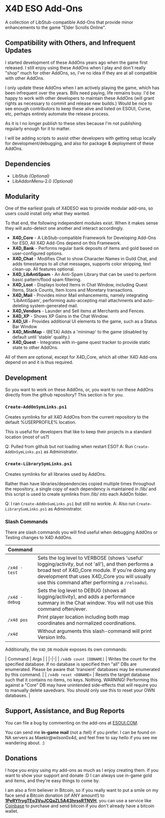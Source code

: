 # X4D ESO Add-Ons

A collection of LibStub-compatible Add-Ons that provide minor enhancements to the game "Elder Scrolls Online".

## Compatibility with Others, and Infrequent Updates

I started development of these AddOns years ago when the game first released. I still enjoy using these AddOns when I play and don't really "shop" much for other AddOns, so, I've no idea if they are at all compatible with other AddOns.

I only update these AddOns when I am actively playing the game, which has been infrequent over the years. Bills need paying, life remains busy. I'd be happy to work with other developers to maintain these AddOns (will grant rights as necessary to commit and release new builds.) Would be nice to see enough contributors to keep these alive and listed on ESOUI, Curse, etc, perhaps entirely automate the release process.

As it is I no longer publish to these sites because I'm not publishing regularly enough for it to matter.

I will be adding scripts to assist other developers with getting setup locally for development/debugging, and also for package & deployment of these AddOns. 
 
## Dependencies

- LibStub *(Optional)*
- LibAddonMenu-2.0 *(Optional)*

## Modularity

One of the earliest goals of X4DESO was to provide modular add-ons, so users could install only what they wanted.

To that end, the following independent modules exist. When it makes sense they will auto-detect one another and interact accordingly.

- **X4D_Core** - A LibStub-compatible Framework for Developing Add-Ons for ESO, All X4D Add-Ons depend on this Framework.
- **X4D_Bank** - Performs regular bank deposits of items and gold based on user-configured options.
- **X4D_Chat** - Modifies Chat to show Character Names in Guild Chat, and adds timestamps to all chat messages, supports color stripping, text clean-up. All features optional.
- **X4D_LibAntiSpam** - An Anti-Spam Library that can be used to perform basic pattern/flood spam filtering.
- **X4D_Loot** - Displays looted Items in Chat Window, including Quest Items, Stack Counts, Item Icons and Monetary transactions.
- **X4D_Mail** - Provides minor Mail enhancements, namely integrating 'LibAntiSpam', performing auto-accepting mail attachments and auto-deleting system-generated mail.
- **X4D_Vendors** - Launder and Sell items at Merchants and Fences.
- **X4D_XP** - Shows XP Gains in the Chat Window.
- **X4D_UI** - Provides additional UI elements to the game, such as a Status Bar Window
- **X4D_MiniMap** - (BETA) Adds a 'minimap' to the game (disabled by default until 'stable' quality.)
- **X4D_Quest** - Integrates with in-game quest tracker to provide static state to other AddOns.

All of them are optional, except for X4D_Core, which all other X4D Add-ons depend on and it is thus required.

## Development

So you want to work on these AddOns, or, you want to run these AddOns directly from the github repository? This section is for you.

### `Create-AddOnSymLinks.ps1`

Creates symlinks for all X4D AddOns from the current repository to the default %USERPROFILE% location.

This is useful for developers that like to keep their projects in a standard location (most of us?)

Q: Pulled from github but not loading when restart ESO?
A: Run `Create-AddOnSymLinks.ps1` as Administrator.

### `Create-LibrarySymLinks.ps1`

Creates symlinks for all libraries used by AddOns.

Rather than have libraries/dependencies copied multiple times throughout the repository, a single copy of each dependency is maintained in /lib/ and this script is used to create symlinks from /lib/ into each AddOn folder.

Q: I ran `Create-AddOnSumLinks.ps1` but still no workie.
A: Also run `Create-LibrarySumLinks.ps1` as Administrator.

### Slash Commands

There are slash commands you will find useful when debugging AddOns or Testing changes to X4D AddOns.

| Command | |
|-|-|
| `/x4d -test` | Sets the log level to VERBOSE (shows 'useful' logging/activity, but not 'all'), and then performs a broad test of X4D_Core module. If you're doing any development that uses X4D_Core you will usually use this command after performing a `/reloadui`. |
| `/x4d -debug` | Sets the log level to DEBUG (shows all logging/activity), and adds a performance summary in the Chat window. You will not use this command often/ever. |
| `/x4d pos` | Print player location including both map coordinates and normalized coordinations. |
| `/x4d` | Without arguments this slash-command will print Version Info. |

Additionally, the `X4D_DB` module exposes its own commands:

| Command | Args | |
|-|-|
| `/x4db count [DBNAME]` | Writes the count for the specified database. If no database is specified then "all" DBs are enumerated. Please be aware that 'transient' databases may be enumerated by this command. |
| `/x4db reset <DBNAME>` | Resets the target database such that it contains no items, no keys. Nothing. WARNING! Performing this against a "Core" DB may have unintended side-effects that will require you to manually delete savedvars. You should only use this to reset your OWN databases. |


## Support, Assistance, and Bug Reports

You can file a bug by commenting on the add-ons at <a href="http://www.esoui.com/downloads/author-4678.html">ESOUI.COM</a>.

You can send me **in-game mail** (not a /tell) if you prefer. I can be found on NA 
servers as Maekir@wilson0x4d, and feel free to say hello if you see me wandering 
about. :)


## Donations

I hope you enjoy using my add-ons as much as I enjoy creating them. If you want to show 
your support and donate :D I can always use in-game gold and items, and they're easy 
things to come by.

I am also a firm believer in Bitcoin, so if you really want to put a smile on my face 
send a Bitcoin donation (of ANY amount!) to <b><a href="bitcoin:1PeRYfrygTEo3VuJCQaZL5A43hrssRTNVH">1PeRYfrygTEo3VuJCQaZL5A43hrssRTNVH</a></b>,
you can use a service like <a href="https://www.coinbase.com">Coinbase</a> to purchase 
and send bitcoin if you don't already have a bitcoin wallet.



